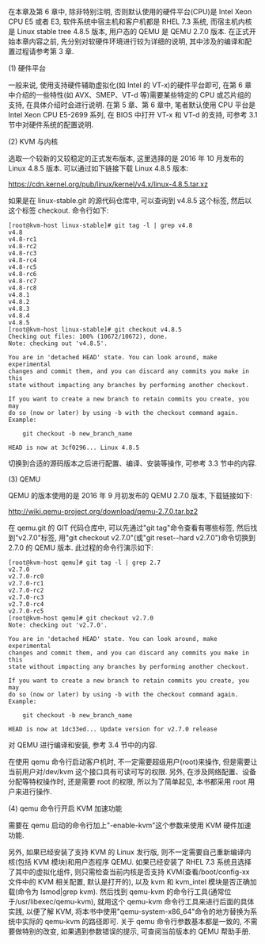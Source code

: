 
<!-- @import "[TOC]" {cmd="toc" depthFrom=1 depthTo=6 orderedList=false} -->

<!-- code_chunk_output -->



<!-- /code_chunk_output -->

在本章及第 6 章中, 除非特别注明, 否则默认使用的硬件平台(CPU)是 Intel Xeon CPU E5 或者 E3, 软件系统中宿主机和客户机都是 RHEL 7.3 系统, 而宿主机内核是 Linux stable tree 4.8.5 版本, 用户态的 QEMU 是 QEMU 2.7.0 版本. 在正式开始本章内容之前, 先分别对软硬件环境进行较为详细的说明, 其中涉及的编译和配置过程请参考第 3 章.

(1) 硬件平台

一般来说, 使用支持硬件辅助虚拟化(如 Intel 的 VT-x)的硬件平台即可, 在第 6 章中介绍的一些特性(如 AVX、SMEP、VT-d 等)需要某些特定的 CPU 或芯片组的支持, 在具体介绍时会进行说明. 在第 5 章、第 6 章中, 笔者默认使用 CPU 平台是 Intel Xeon CPU E5\-2699 系列, 在 BIOS 中打开 VT\-x 和 VT\-d 的支持, 可参考 3.1 节中对硬件系统的配置说明.

(2) KVM 与内核

选取一个较新的又较稳定的正式发布版本, 这里选择的是 2016 年 10 月发布的 Linux 4.8.5 版本. 可以通过如下链接下载 Linux 4.8.5 版本:

https://cdn.kernel.org/pub/linux/kernel/v4.x/linux-4.8.5.tar.xz

如果是在 linux-stable.git 的源代码仓库中, 可以查询到 v4.8.5 这个标签, 然后以这个标签 checkout. 命令行如下:

```
[root@kvm-host linux-stable]# git tag -l | grep v4.8
v4.8
v4.8-rc1
v4.8-rc2
v4.8-rc3
v4.8-rc4
v4.8-rc5
v4.8-rc6
v4.8-rc7
v4.8-rc8
v4.8.1
v4.8.2
v4.8.3
v4.8.4
v4.8.5
[root@kvm-host linux-stable]# git checkout v4.8.5
Checking out files: 100% (10672/10672), done.
Note: checking out 'v4.8.5'.

You are in 'detached HEAD' state. You can look around, make experimental
changes and commit them, and you can discard any commits you make in this
state without impacting any branches by performing another checkout.

If you want to create a new branch to retain commits you create, you may
do so (now or later) by using -b with the checkout command again. Example:

    git checkout -b new_branch_name

HEAD is now at 3cf0296... Linux 4.8.5
```

切换到合适的源码版本之后进行配置、编译、安装等操作, 可参考 3.3 节中的内容.

(3) QEMU

QEMU 的版本使用的是 2016 年 9 月初发布的 QEMU 2.7.0 版本, 下载链接如下:

http://wiki.qemu-project.org/download/qemu-2.7.0.tar.bz2

在 qemu.git 的 GIT 代码仓库中, 可以先通过"git tag"命令查看有哪些标签, 然后找到"v2.7.0"标签, 用"git checkout v2.7.0"(或"git reset--hard v2.7.0")命令切换到 2.7.0 的 QEMU 版本. 此过程的命令行演示如下:

```
[root@kvm-host qemu]# git tag -l | grep 2.7
v2.7.0
v2.7.0-rc0
v2.7.0-rc1
v2.7.0-rc2
v2.7.0-rc3
v2.7.0-rc4
v2.7.0-rc5
[root@kvm-host qemu]# git checkout v2.7.0
Note: checking out 'v2.7.0'.

You are in 'detached HEAD' state. You can look around, make experimental
changes and commit them, and you can discard any commits you make in this
state without impacting any branches by performing another checkout.

If you want to create a new branch to retain commits you create, you may
do so (now or later) by using -b with the checkout command again. Example:

    git checkout -b new_branch_name

HEAD is now at 1dc33ed... Update version for v2.7.0 release
```

对 QEMU 进行编译和安装, 参考 3.4 节中的内容.

在使用 qemu 命令行启动客户机时, 不一定需要超级用户(root)来操作, 但是需要让当前用户对/dev/kvm 这个接口具有可读可写的权限. 另外, 在涉及网络配置、设备分配等特权操作时, 还是需要 root 的权限, 所以为了简单起见, 本书都采用 root 用户来进行操作.

(4) qemu 命令行开启 KVM 加速功能

需要在 qemu 启动的命令行加上"-enable-kvm"这个参数来使用 KVM 硬件加速功能.

另外, 如果已经安装了支持 KVM 的 Linux 发行版, 则不一定需要自己重新编译内核(包括 KVM 模块)和用户态程序 QEMU. 如果已经安装了 RHEL 7.3 系统且选择了其中的虚拟化组件, 则只需检查当前内核是否支持 KVM(查看/boot/config-xx 文件中的 KVM 相关配置, 默认是打开的), 以及 kvm 和 kvm_intel 模块是否正确加载(命令为 lsmod|grep kvm). 然后找到 qemu-kvm 的命令行工具(通常位于/usr/libexec/qemu-kvm), 就用这个 qemu-kvm 命令行工具来进行后面的具体实践, 以便了解 KVM, 将本书中使用"qemu-system-x86_64"命令的地方替换为系统中实际的 qemu-kvm 的路径即可. 关于 qemu 命令行参数基本都是一致的, 不需要做特别的改变, 如果遇到参数错误的提示, 可查阅当前版本的 QEMU 帮助手册.
